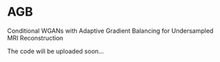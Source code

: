 # AGB

Conditional WGANs with Adaptive Gradient Balancing for Undersampled MRI Reconstruction

The code will be uploaded soon...
